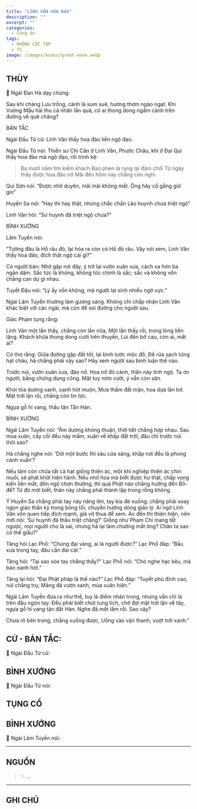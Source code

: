 ```yaml
---
title: "LINH VÂN HOA ĐÀO"
description: ""
excerpt: ""
categories:
  - Công án
tags:
  - KHÔNG CỐC TẬP
  - TS 
image: /images/koans/great-wave.webp
---
```


## THÙY

📢 Ngài Đan Hà dạy chúng:

Sau khi chàng Lưu trồng, cành lá sum suê, hương thơm ngào ngạt. 
Khi Vương Mẫu hái thu cả nhân lẫn quả, có ai thong dong ngắm cảnh trên đường về quê chăng?

BẢN TẮC

Ngài Đầu Tử cử: Linh Vân thấy hoa đào liền ngộ đạo.

Ngài Đầu Tử nói:
Thiền sư Chí Cần ở Linh Vân, Phước Châu, khi ở Đại Qui thấy hoa đào mà ngộ đạo, rồi trình kệ:

> Ba mươi năm tìm kiếm khách
> Bao phen lá rụng lại đâm chồi
> Từ ngày thấy được hoa đào nở
> Mãi đến hôm nay chẳng còn nghi

Qui Sơn nói: “Được nhờ duyên, mãi mãi không mất. Ông hãy cố gắng giữ gìn”

Huyền Sa nói: “Hay thì hay thật, nhưng chắc chắn Lão huynh chưa triệt ngộ”

Linh Vân hỏi: “Sư huynh đã triệt ngộ chưa?”

BÌNH XƯỚNG

Lâm Tuyền nói: 

“Tưởng đâu là Hồ râu đỏ, lại hóa ra còn có Hồ đỏ râu. Vậy nói xem, Linh Vân thấy hoa đào, đích thật ngộ cái gì?”

Có người bàn: Nhớ gặp nơi đây, ý trở lại vườn xuân xưa, cách xa hơn ba ngàn dặm. Sắc tức là không, không tức chính là sắc; sắc và không vốn chẳng can dự gì nhau.

Tuyết Đậu nói: “Lý ấy vốn không, mà người lại sinh nhiều ngờ vực.”

Ngài Lâm Tuyền thường làm gương sáng. Không chỉ chấp nhận Linh Vân khác biệt với các ngài, mà còn để soi đường cho người sau.

Giác Phạm tụng rằng:

Linh Vân một lần thấy, chẳng còn lần nữa,
Một lần thấy rồi, trong lòng liền lặng.
Khách khứa thong dong cười trên thuyền,
Lùi đến bờ cau, còn ai, mất ai?

Có thơ rằng: Giữa đường gặp đất tốt, lại bình tước mộc đổ;
Để rửa sạch từng hạt châu, há chẳng phải vậy sao?
Hãy xem người sau bình luận thế nào.

Trước núi, vườn xuân xưa, đào nở.
Hoa nở đỏ cành, thân này tỉnh ngộ.
Tạ ơn người, bằng chứng dụng công.
Mặt tuy mỉm cười, ý vẫn còn sân.

Khói tỏa dương xanh, oanh hót muộn,
Mưa thấm đất mặn, hoa dựa lân bờ.
Mặt trời lặn rồi, chẳng còn tin tức.

Ngựa gỗ hí vang, thấu tận Tần Hán.

BÌNH XƯỚNG

Ngài Lâm Tuyền nói: “Âm dương không thuận, thời tiết chẳng hợp nhau. Sau mùa xuân, cây cối đều nảy mầm, xuân về khắp đất trời, đâu chỉ trước núi thôi sao?

Há chẳng nghe nói: ‘Dời một bước thì sáu cửa sáng, khắp nơi đều là phong cảnh xuân’?

Nếu tâm còn chứa tất cả hạt giống thiện ác, một khi nghiệp thiện ác chín muồi, sẽ phát khởi hiện hành. Nếu nhờ hoa mà biết được hư thật, chấp vọng kiến liền mất, đốn ngộ chơn thường, thì quả Phật nào chẳng hướng đến Bồ-đề? Từ đó mới biết, thân này chẳng phải thành lập trong rỗng không.

Ý Huyền Sa chẳng phải tay này nâng lên, tay kia đè xuống; chẳng phải xoay ngọn giáo thần kỳ trong bóng tối, chuyển hướng dòng giáo lý. Ai ngờ Linh Vân vốn quen tiếp địch mạnh, giả vờ thua để xem. Ác đến thì thiện hiện, nên mới nói: ‘Sư huynh đã thấu triệt chăng?’ Giống như Phạm Chí mang tất ngược, mọi người cho là sai, nhưng há lại làm chướng mắt ông? Chân ta sao có thể giấu?”

Tăng hỏi Lạc Phổ: “Chúng đại vàng, ai là người được?”
Lạc Phổ đáp: “Bầu xưa trong tay, đâu cần đai cát.”

Tăng hỏi: “Tại sao xòe tay chẳng thấy?”
Lạc Phổ nói: “Chó nghe hạc kêu, mà báo oanh hót.”

Tăng lại hỏi: “Đại Phật pháp là thế nào?”
Lạc Phổ đáp: “Tuyết phủ đỉnh cao, núi chẳng trụ;
Măng đá vươn xanh, mùa xuân hiện.”

Ngài Lâm Tuyền đưa ra như thế, tuy là điểm nhãn trong, nhưng vẫn chỉ là trên đầu ngón tay. Đều phải biết chút tung tích, chớ đợi mặt trời lặn về tây, ngựa gỗ hí vang tận đất Hàn. Nghe đã mệt lắm rồi. Sao vậy?

Chưa rõ bên trong, chẳng xuống được,
Uống vào vận thanh, vượt trời xanh.”

## CỬ - BẢN TẮC:

📢 Ngài Đầu Tử cử:

> 

## BÌNH XƯỚNG

📢 Ngài Đầu Tử nói:



## TỤNG CỔ

> 

## BÌNH XƯỚNG

📢 Ngài Lâm Tuyền nói:



<hr class="blog-rule" />

## NGUỒN

> ✨ ...

<hr class="blog-rule" />

## GHI CHÚ

[^1]: ⭐️ <a href="/masters/Shaoshan-Huanpu" target="_blank">🔗 TS </a>
